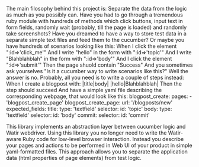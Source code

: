 The main filosophy behind this project is:
Separate the data from the logic as much as you possibly can. Have you had to
go through a tremendous ruby module with hundreds of methods which click
buttons, input text in form fields, randomly wait (probably, till the page is
loaded) and randomly take screenshots? Have you dreamed to have a way to store
test data in a separate simple text files and feed them to the cucumber? 
Or maybe you have hundreds of scenarios looking like this: 
 When I click the element ":id=>'click_me'"
 And I write "hello" in the form with ":id=>'topic'"
 And I write "Blahblahblah" in the form with ":id=>'body'"
 And I click the element ":id=>'submit'"
 Then the page shuold contain "Success"
And you sometimes ask yourselves "Is it a cucumber way to write scenarios like
this?" Well the answer is no. Probably, all you need is to write a couple of
steps instead:
 When I create a blogpost with:
  |title|body|
  |hello|Blahblahblah|
 Then the step should succeed
And have a simple yaml file describing the corresponding webpage, that would
look like this:
blogpost_create:
  pages:
    - 'blogpost_create_page'
blogpost_create_page:
  url: '/blogposts/new'
  expected_fields:
    title:
      type: 'textfield'
      selector:
        id: 'topic'
    body:
      type: 'textfield'
      selector:
        id: 'body'
  commit:
    selector:
      id: 'commit'

This library implements an abstraction layer between cucumber logic and Watir
webdriver. Using this library you no longer need to write the Watir-aware Ruby
code for low-level browser interaction. Instead you describe your pages and
actions to be performed in Web UI of your product in simple yaml-formatted
files. This approach allows you to separate the application data (html
properties of page elements) from test logic. 
